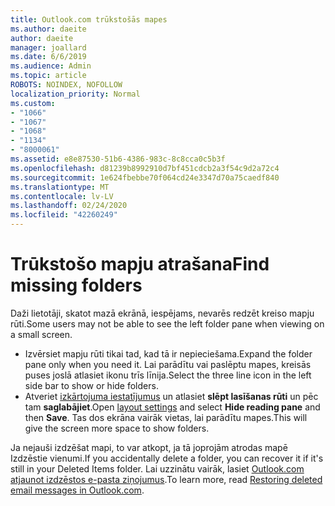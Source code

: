 ```yaml
---
title: Outlook.com trūkstošās mapes
ms.author: daeite
author: daeite
manager: joallard
ms.date: 6/6/2019
ms.audience: Admin
ms.topic: article
ROBOTS: NOINDEX, NOFOLLOW
localization_priority: Normal
ms.custom:
- "1066"
- "1067"
- "1068"
- "1134"
- "8000061"
ms.assetid: e8e87530-51b6-4386-983c-8c8cca0c5b3f
ms.openlocfilehash: d81239b8992910d7bf451cdcb2a3f54c9d2a72c4
ms.sourcegitcommit: 1e624fbebbe70f064cd24e3347d70a75caedf840
ms.translationtype: MT
ms.contentlocale: lv-LV
ms.lasthandoff: 02/24/2020
ms.locfileid: "42260249"
---
```

# <a name="find-missing-folders"></a><span data-ttu-id="03952-102">Trūkstošo mapju atrašana</span><span class="sxs-lookup"><span data-stu-id="03952-102">Find missing folders</span></span>

<span data-ttu-id="03952-103">Daži lietotāji, skatot mazā ekrānā, iespējams, nevarēs redzēt kreiso mapju rūti.</span><span class="sxs-lookup"><span data-stu-id="03952-103">Some users may not be able to see the left folder pane when viewing on a small screen.</span></span>

- <span data-ttu-id="03952-104">Izvērsiet mapju rūti tikai tad, kad tā ir nepieciešama.</span><span class="sxs-lookup"><span data-stu-id="03952-104">Expand the folder pane only when you need it.</span></span> <span data-ttu-id="03952-105">Lai parādītu vai paslēptu mapes, kreisās puses joslā atlasiet ikonu trīs līnija.</span><span class="sxs-lookup"><span data-stu-id="03952-105">Select the three line icon in the left side bar to show or hide folders.</span></span>
- <span data-ttu-id="03952-106">Atveriet [izkārtojuma iestatījumus](https://outlook.live.com/mail/options/mail/layout) un atlasiet **slēpt lasīšanas rūti** un pēc tam **saglabājiet**.</span><span class="sxs-lookup"><span data-stu-id="03952-106">Open [layout settings](https://outlook.live.com/mail/options/mail/layout) and select **Hide reading pane** and then **Save**.</span></span> <span data-ttu-id="03952-107">Tas dos ekrāna vairāk vietas, lai parādītu mapes.</span><span class="sxs-lookup"><span data-stu-id="03952-107">This will give the screen more space to show folders.</span></span>

<span data-ttu-id="03952-108">Ja nejauši izdzēšat mapi, to var atkopt, ja tā joprojām atrodas mapē Izdzēstie vienumi.</span><span class="sxs-lookup"><span data-stu-id="03952-108">If you accidentally delete a folder, you can recover it if it's still in your Deleted Items folder.</span></span> <span data-ttu-id="03952-109">Lai uzzinātu vairāk, lasiet [Outlook.com atjaunot izdzēstos e-pasta ziņojumus](https://support.office.com/article/cf06ab1b-ae0b-418c-a4d9-4e895f83ed50).</span><span class="sxs-lookup"><span data-stu-id="03952-109">To learn more, read [Restoring deleted email messages in Outlook.com](https://support.office.com/article/cf06ab1b-ae0b-418c-a4d9-4e895f83ed50).</span></span>
